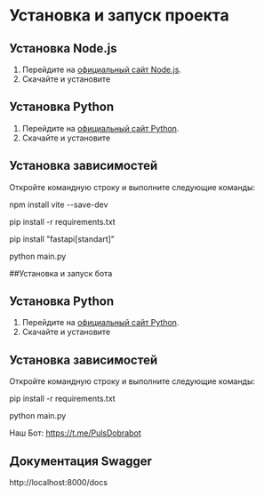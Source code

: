 # Установка и запуск проекта

## Установка Node.js

1. Перейдите на [официальный сайт Node.js](https://nodejs.org/en/download/).
2. Скачайте и установите

## Установка Python

1. Перейдите на [официальный сайт Python](https://www.python.org/).
2. Скачайте и установите

## Установка зависимостей

Откройте командную строку и выполните следующие команды:

npm install vite --save-dev

pip install -r requirements.txt

pip install "fastapi[standart]"

python main.py


##Установка и запуск бота

## Установка Python

1. Перейдите на [официальный сайт Python](https://www.python.org/).
2. Скачайте и установите

## Установка зависимостей

Откройте командную строку и выполните следующие команды:

pip install -r requirements.txt


python main.py


Наш Бот: https://t.me/PulsDobrabot
## Документация Swagger
http://localhost:8000/docs

